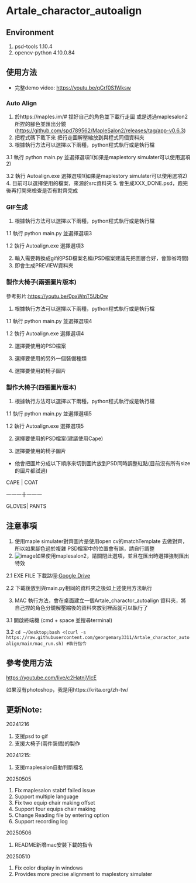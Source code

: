 # Artale_charactor_autoalign

## Environment
1. psd-tools          1.10.4
2. opencv-python      4.10.0.84

## 使用方法 
* 完整demo video: https://youtu.be/qCrf0S1Wksw
### Auto Align

1. 於https://maples.im/# 捏好自己的角色並下載行走圖 或是透過maplesalon2所捏的腳色並匯出分鏡
(https://github.com/spd789562/MapleSalon2/releases/tag/app-v0.6.3)
2. 把程式碼下載下來 把行走圖解壓縮放到與程式同個資料夾
3. 根據執行方法可以選擇以下兩種，python程式執行或是執行檔

3.1 執行 python main.py 並選擇選項1(如果是maplestory simulater可以使用選項2)

3.2 執行 Autoalign.exe 選擇選項1(如果是maplestory simulater可以使用選項2)
4. 目前可以選擇使用的檔案，來源於src資料夾
5. 會生成XXX_DONE.psd，跑完後再打開來檢查是否有對齊完成

### GIF生成
1. 根據執行方法可以選擇以下兩種，python程式執行或是執行檔

1.1 執行 python main.py 並選擇選項3

1.2 執行 Autoalign.exe 選擇選項3

2. 輸入需要轉換成gif的PSD檔案名稱(PSD檔案建議先把圖層合好，會節省時間)
3. 即會生成PREVIEW資料夾

### 製作大椅子(兩張圖片版本)
參考影片:https://youtu.be/0pxWmT5UbOw
1. 根據執行方法可以選擇以下兩種，python程式執行或是執行檔

1.1 執行 python main.py 並選擇選項4

1.2 執行 Autoalign.exe 選擇選項4

2. 選擇要使用的PSD檔案
   
3. 選擇要使用的另外一個裝備種類
   
4. 選擇要使用的椅子圖片

### 製作大椅子(四張圖片版本)
1. 根據執行方法可以選擇以下兩種，python程式執行或是執行檔

1.1 執行 python main.py 並選擇選項5

1.2 執行 Autoalign.exe 選擇選項5

2. 選擇要使用的PSD檔案(建議使用Cape)
 
3. 選擇要使用的椅子圖片

* 他會把圖片分成以下順序來切割圖片放到PSD同時調整紅點(目前沒有所有size的圖片都試過)

  
CAPE  | COAT

一一一十一一一

GLOVES| PANTS

## 注意事項
1. 使用maple simulater對齊圖片是使用open cv的matchTemplate 去做對齊，所以如果腳色過於複雜 PSD檔案中的位置會有誤，請自行調整
2. ![image](https://github.com/user-attachments/assets/713b4d86-4ddd-4e65-9a5e-e149ef1c93ad)如果使用maplesalon2，請關閉此選項，並且在匯出時選擇強制匯出特效
   
2.1 EXE FILE 下載路徑:[Google Drive](https://drive.google.com/drive/folders/1L3WprF8cyESB7CdYgiiexKBZPfNlOL9I?usp=sharing)

2.2 下載後放到與main.py相同的資料夾之後如上述使用方法執行

3. MAC 執行方法，會在桌面建立一個Artale_charactor_autoalign 資料夾，將自己捏的角色分鏡解壓縮後的資料夾放到裡面就可以執行了

3.1 開啟終端機 (cmd + space 並搜尋terminal)

3.2 ```cd ~/Desktop;bash <(curl -s https://raw.githubusercontent.com/georgemary3311/Artale_charactor_autoalign/main/mac_run.sh) #執行指令```



## 參考使用方法
https://youtube.com/live/c2HatnjVlcE

如果沒有photoshop，我是用https://krita.org/zh-tw/

## 更新Note:
20241216
1. 支援psd to gif
2. 支援大椅子(兩件裝備)的製作
   
20241215:
1. 支援maplesalon自動判斷檔名
   
20250505
1. Fix maplesalon stabtf failed issue
2. Support multiple language
3. Fix two equip chair making offset
4. Support four equips chair making
5. Change Reading file by entering option
6. Support recording log

20250506
1. README新增mac安裝下載的指令

20250510
1. Fix color display in windows
2. Provides more precise alignment to maplestory simulater

